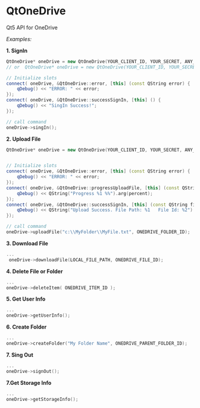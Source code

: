 QtOneDrive
==========

Qt5 API for OneDrive


*Examples:*

**1. SignIn**
```c++
QtOneDrive* oneDrive = new QtOneDrive(YOUR_CLIENT_ID, YOUR_SECRET, ANY_ID, parent );
// or  QtOneDrive* oneDrive = new QtOneDrive(YOUR_CLIENT_ID, YOUR_SECRET, YOUR_REDIRECT_URI,  ANY_ID, parent );

// Initialize slots
connect( oneDrive, &QtOneDrive::error, [this] (const QString error) {
    qDebug() << "ERROR: " << error;
});
connect( oneDrive, &QtOneDrive::successSignIn, [this] () {
    qDebug() << "SingIn Success!";
});

// call command
oneDrive->singIn();
```
**2. Upload File**
```C++
QtOneDrive* oneDrive = new QtOneDrive(YOUR_CLIENT_ID, YOUR_SECRET, ANY_ID, parent );


// Initialize slots
connect( oneDrive, &QtOneDrive::error, [this] (const QString error) {
    qDebug() << "ERROR: " << error;
});
connect( oneDrive, &QtOneDrive::progressUploadFile, [this] (const QString filePath, int percent) {
    qDebug() << QString("Progress %1 %%").arg(percent);
});
connect( oneDrive, &QtOneDrive::successSignIn, [this] (const QString filePath, coust QString fileId) {
    qDebug() << QString("Upload Success. File Path: %1   File Id: %2").arg(filePath, fileId);
});

// call command
oneDrive->uploadFile("c:\\MyFolder\\MyFile.txt", ONEDRIVE_FOLDER_ID); 
```
**3. Download File**
```c++
...
 oneDrive->downloadFile(LOCAL_FILE_PATH, ONEDRIVE_FILE_ID);
```
**4. Delete File or Folder**
```c++
...
oneDrive->deleteItem( ONEDRIVE_ITEM_ID );
```
**5. Get User Info**
```c++
...
oneDrive->getUserInfo();
```
**6. Create Folder**
```c++
...
oneDrive->createFolder("My Folder Name", ONEDRIVE_PARENT_FOLDER_ID);
```
**7. Sing Out**
```c++
...
oneDrive->signOut();
```
**7.Get Storage Info**
```c++
...
oneDrive->getStorageInfo();
```
